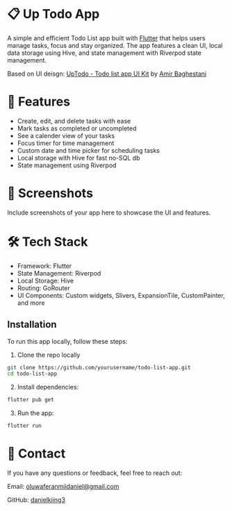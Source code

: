 # 📋 Up Todo App

A simple and efficient Todo List app built with [Flutter](https://flutter.dev/) that helps users manage tasks, focus and stay organized. The app features a clean UI, local data storage using Hive, and state management with Riverpod state management.

Based on UI deisgn: [UpTodo - Todo list app UI Kit](https://www.figma.com/community/file/1083383246788717048) by [Amir Baghestani](https://www.figma.com/@amir_uiux)


# 🚀 Features
- Create, edit, and delete tasks with ease
- Mark tasks as completed or uncompleted
- See a calender view of your tasks
- Focus timer for time management
- Custom date and time picker for scheduling tasks
- Local storage with Hive for fast no-SQL db
- State management using Riverpod

# 📱 Screenshots
Include screenshots of your app here to showcase the UI and features.

# 🛠️ Tech Stack
- Framework: Flutter
- State Management: Riverpod
- Local Storage: Hive
- Routing: GoRouter
- UI Components: Custom widgets, Slivers, ExpansionTile, CustomPainter, and more


## Installation
To run this app locally, follow these steps:

1. Clone the repo locally

```bash
git clone https://github.com/yourusername/todo-list-app.git
cd todo-list-app
```
2. Install dependencies:
```bash
flutter pub get
```
3. Run the app:
```bash
flutter run
```

# 💬 Contact
If you have any questions or feedback, feel free to reach out:

Email: oluwaferanmiidaniel@gmail.com

GitHub: [danielkiing3](https://github.com/danielkiing3)